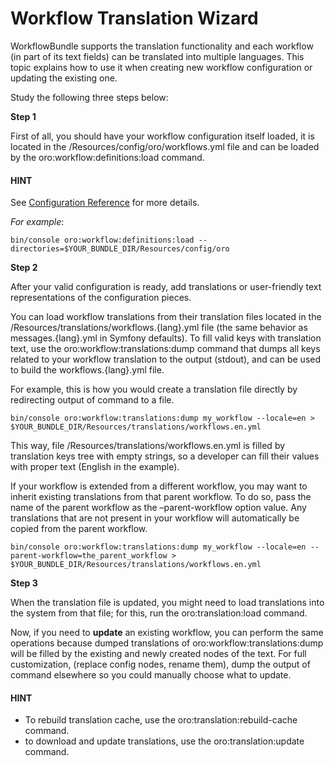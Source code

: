 <a id="backend-workflows-translation-wizard"></a>

# Workflow Translation Wizard

WorkflowBundle supports the translation functionality and each workflow (in part of its text fields) can be translated into multiple languages.
This topic explains how to use it when creating new workflow configuration or updating the existing one.

Study the following three steps below:

**Step 1**

First of all, you should have your workflow configuration itself loaded, it is located in the <YourBundle>/Resources/config/oro/workflows.yml file and can be loaded by the oro:workflow:definitions:load command.

#### HINT
See [Configuration Reference](configuration-reference.md#backend-workflows-config-reference) for more details.

*For example*:

```none
bin/console oro:workflow:definitions:load --directories=$YOUR_BUNDLE_DIR/Resources/config/oro
```

**Step 2**

After your valid configuration is ready, add translations or user-friendly text representations of the configuration pieces.

You can load workflow translations from their translation files located in the <YourBundle>/Resources/translations/workflows.{lang}.yml file (the same behavior as messages.{lang}.yml in Symfony defaults). To fill valid keys with translation text, use the oro:workflow:translations:dump command that dumps all keys related to your workflow translation to the output (stdout), and can be used to build the workflows.{lang}.yml file.

For example, this is how you would create a translation file directly by redirecting output of command to a file.

```none
bin/console oro:workflow:translations:dump my_workflow --locale=en > $YOUR_BUNDLE_DIR/Resources/translations/workflows.en.yml
```

This way, file <YourBundleDirectory>/Resources/translations/workflows.en.yml is filled by translation keys tree with empty strings, so a developer can fill their values with proper text (English in the example).

If your workflow is extended from a different workflow, you may want to inherit existing translations from that parent workflow. To do so, pass the name of the parent workflow as the –parent-workflow option value. Any translations that are not present in your workflow will automatically be copied from the parent workflow.

```none
bin/console oro:workflow:translations:dump my_workflow --locale=en --parent-workflow=the_parent_workflow > $YOUR_BUNDLE_DIR/Resources/translations/workflows.en.yml
```

**Step 3**

When the translation file is updated, you might need to load translations into the system from that file; for this, run the oro:translation:load command.

Now, if you need to **update** an existing workflow, you can perform the same operations because dumped translations of oro:workflow:translations:dump will be filled by the existing and newly created nodes of the text. For full customization, (replace config nodes, rename them), dump the output of command elsewhere so you could manually choose what to update.

#### HINT
- To rebuild translation cache, use the oro:translation:rebuild-cache command.
- to download and update translations, use the oro:translation:update command.
